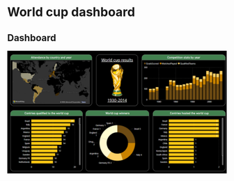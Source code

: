 # World cup dashboard

## Dashboard
![Example Image](https://github.com/Hoangnam25012004/World-cup-dashboard/blob/main/Source/Dashboard.png)
